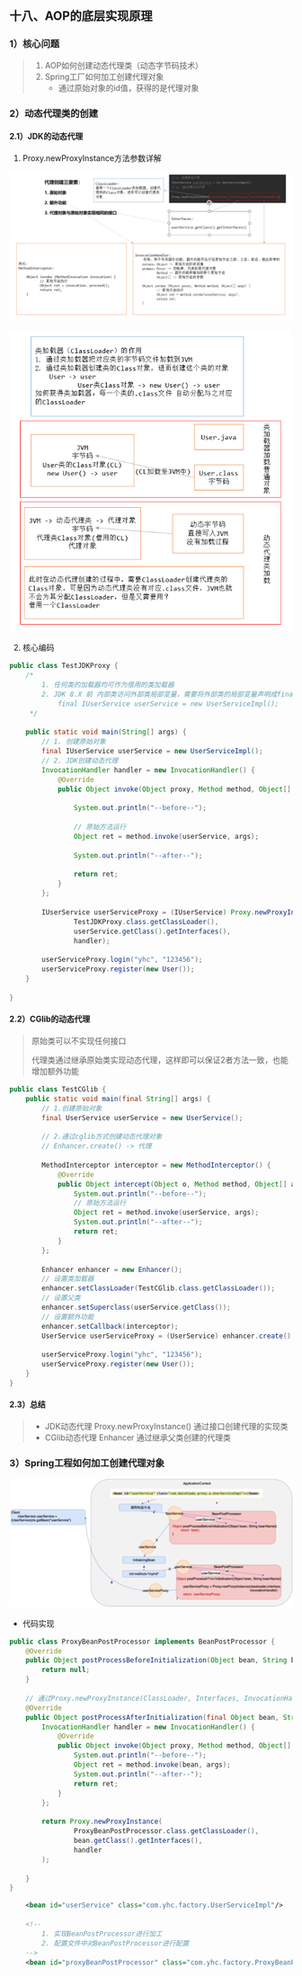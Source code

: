 ## 十八、AOP的底层实现原理

### 1）核心问题

> 1. AOP如何创建动态代理类（动态字节码技术）
> 2. Spring工厂如何加工创建代理对象
>    - 通过原始对象的id值，获得的是代理对象

### 2）动态代理类的创建

#### 2.1）JDK的动态代理

1. Proxy.newProxyInstance方法参数详解

![NewProxyInstanc](./_Images/NewProxyInstance.png)

![ClassLoader](./_Images/ClassLoader.png)

2. 核心编码

```java
public class TestJDKProxy {
    /*
    	1. 任何类的加载器均可作为借用的类加载器
    	2. JDK 8.X 前 内部类访问外部类局部变量，需要将外部类的局部变量声明成final
    		final IUserService userService = new UserServiceImpl();
     */

    public static void main(String[] args) {
        // 1. 创建原始对象
        final IUserService userService = new UserServiceImpl();
        // 2. JDK创建动态代理
        InvocationHandler handler = new InvocationHandler() {
            @Override
            public Object invoke(Object proxy, Method method, Object[] args) throws Throwable {

                System.out.println("--before--");

                // 原始方法运行
                Object ret = method.invoke(userService, args);

                System.out.println("--after--");

                return ret;
            }
        };

        IUserService userServiceProxy = (IUserService) Proxy.newProxyInstance(
                TestJDKProxy.class.getClassLoader(),
                userService.getClass().getInterfaces(),
                handler);

        userServiceProxy.login("yhc", "123456");
        userServiceProxy.register(new User());
    }

}
```

#### 2.2）CGlib的动态代理

> 原始类可以不实现任何接口
>
> 代理类通过继承原始类实现动态代理，这样即可以保证2者方法一致，也能增加额外功能

```java
public class TestCGlib {
    public static void main(final String[] args) {
        // 1.创建原始对象
        final UserService userService = new UserService();

        // 2.通过cglib方式创建动态代理对象
        // Enhancer.create() -> 代理

        MethodInterceptor interceptor = new MethodInterceptor() {
            @Override
            public Object intercept(Object o, Method method, Object[] args, MethodProxy methodProxy) throws Throwable {
                System.out.println("--before--");
                // 原始方法运行
                Object ret = method.invoke(userService, args);
                System.out.println("--after--");
                return ret;
            }
        };

        Enhancer enhancer = new Enhancer();
        // 设置类加载器
        enhancer.setClassLoader(TestCGlib.class.getClassLoader());
        // 设置父类
        enhancer.setSuperclass(userService.getClass());
        // 设置额外功能
        enhancer.setCallback(interceptor);
        UserService userServiceProxy = (UserService) enhancer.create();

        userServiceProxy.login("yhc", "123456");
        userServiceProxy.register(new User());
    }
}
```

#### 2.3）总结

> - JDK动态代理 Proxy.newProxyInstance() 通过接口创建代理的实现类
> - CGlib动态代理 Enhancer                           通过继承父类创建的代理类

### 3）Spring工程如何加工创建代理对象

![AOPPrinciple](./_Images/AOPPrinciple.png)

- 代码实现

```java
public class ProxyBeanPostProcessor implements BeanPostProcessor {
    @Override
    public Object postProcessBeforeInitialization(Object bean, String beanName) throws BeansException {
        return null;
    }

    // 通过Proxy.newProxyInstance(ClassLoader, Interfaces, InvocationHandler)模拟实现Spring底层AOP
    @Override
    public Object postProcessAfterInitialization(final Object bean, String beanName) throws BeansException {
        InvocationHandler handler = new InvocationHandler() {
            @Override
            public Object invoke(Object proxy, Method method, Object[] args) throws Throwable {
                System.out.println("--before--");
                Object ret = method.invoke(bean, args);
                System.out.println("--after--");
                return ret;
            }
        };

        return Proxy.newProxyInstance(
                ProxyBeanPostProcessor.class.getClassLoader(),
                bean.getClass().getInterfaces(),
                handler
        );

    }
}
```

```xml
    <bean id="userService" class="com.yhc.factory.UserServiceImpl"/>

    <!--
        1. 实现BeanPostProcessor进行加工
        2. 配置文件中对BeanPostProcessor进行配置
    -->
    <bean id="proxyBeanPostProcessor" class="com.yhc.factory.ProxyBeanPostProcessor"/>
```

